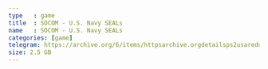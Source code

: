 ```yaml
---
type   : game
title  : SOCOM - U.S. Navy SEALs
name   : SOCOM - U.S. Navy SEALs
categories: [game]
telegram: https://archive.org/6/items/httpsarchive.orgdetailsps2usaredump3/SOCOM%20-%20U.S.%20Navy%20SEALs.7z
size: 2.5 GB
---
```



